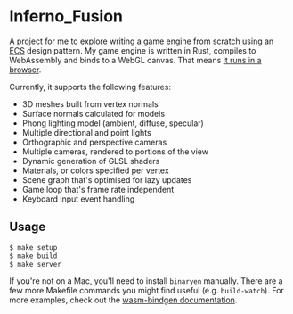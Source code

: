 # Inferno_Fusion

A project for me to explore writing a game engine from scratch using an
[ECS](https://en.wikipedia.org/wiki/Entity_component_system) design pattern. My
game engine is written in Rust, compiles to WebAssembly and binds to a WebGL
canvas. That means [it runs in a browser](http://aditya-dom.github.io/Inferno_Fusion).

Currently, it supports the following features:

- 3D meshes built from vertex normals
- Surface normals calculated for models
- Phong lighting model (ambient, diffuse, specular)
- Multiple directional and point lights
- Orthographic and perspective cameras
- Multiple cameras, rendered to portions of the view
- Dynamic generation of GLSL shaders
- Materials, or colors specified per vertex
- Scene graph that's optimised for lazy updates
- Game loop that's frame rate independent
- Keyboard input event handling

## Usage

```sh
$ make setup
$ make build
$ make server
```

If you're not on a Mac, you'll need to install `binaryen` manually. There are
a few more Makefile commands you might find useful (e.g. `build-watch`). For
more examples, check out the
[wasm-bindgen documentation](https://rustwasm.github.io/docs/wasm-bindgen/).